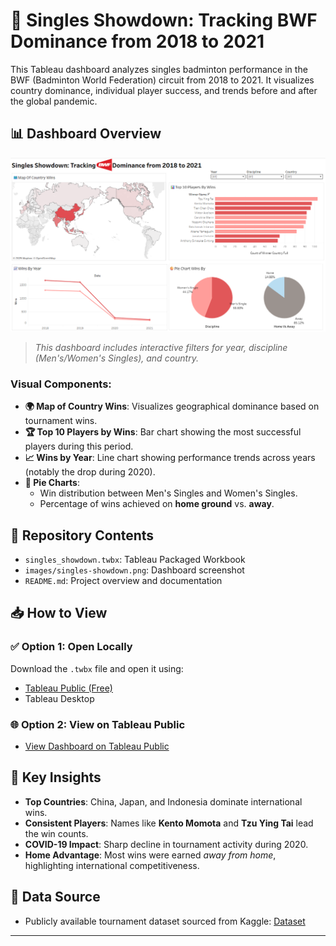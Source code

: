 # 🏸 Singles Showdown: Tracking BWF Dominance from 2018 to 2021

This Tableau dashboard analyzes singles badminton performance in the BWF (Badminton World Federation) circuit from 2018 to 2021. It visualizes country dominance, individual player success, and trends before and after the global pandemic.

## 📊 Dashboard Overview

![Dashboard Screenshot](images/dashboard.png)

> *This dashboard includes interactive filters for year, discipline (Men's/Women's Singles), and country.*

### Visual Components:
- **🌍 Map of Country Wins**: Visualizes geographical dominance based on tournament wins.
- **🏆 Top 10 Players by Wins**: Bar chart showing the most successful players during this period.
- **📈 Wins by Year**: Line chart showing performance trends across years (notably the drop during 2020).
- **🥧 Pie Charts**:
  - Win distribution between Men's Singles and Women's Singles.
  - Percentage of wins achieved on **home ground** vs. **away**.

## 📂 Repository Contents

- `singles_showdown.twbx`: Tableau Packaged Workbook
- `images/singles-showdown.png`: Dashboard screenshot
- `README.md`: Project overview and documentation

## 📥 How to View

### ✅ Option 1: Open Locally
Download the `.twbx` file and open it using:
- [Tableau Public (Free)](https://public.tableau.com/en-us/s/download)
- Tableau Desktop

### 🌐 Option 2: View on Tableau Public
- [View Dashboard on Tableau Public](https://public.tableau.com/app/profile/shahnaz.husain/viz/TrackingBWFDominanceDashboard/SinglesShowdownDashboard)

## 📌 Key Insights

- **Top Countries**: China, Japan, and Indonesia dominate international wins.
- **Consistent Players**: Names like **Kento Momota** and **Tzu Ying Tai** lead the win counts. 
- **COVID-19 Impact**: Sharp decline in tournament activity during 2020.
- **Home Advantage**: Most wins were earned *away from home*, highlighting international competitiveness.

## 📘 Data Source

- Publicly available tournament dataset sourced from Kaggle: [Dataset](https://www.kaggle.com/datasets/sanderp/badminton-bwf-world-tour)

---

